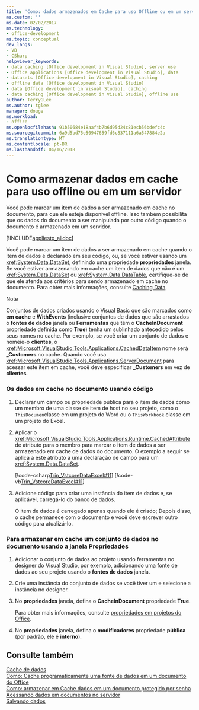 ```yaml
---
title: 'Como: dados armazenados em Cache para uso Offline ou em um servidor | Microsoft Docs'
ms.custom: ''
ms.date: 02/02/2017
ms.technology:
- office-development
ms.topic: conceptual
dev_langs:
- VB
- CSharp
helpviewer_keywords:
- data caching [Office development in Visual Studio], server use
- Office applications [Office development in Visual Studio], data
- datasets [Office development in Visual Studio], caching
- offline data [Office development in Visual Studio]
- data [Office development in Visual Studio], caching
- data caching [Office development in Visual Studio], offline use
author: TerryGLee
ms.author: tglee
manager: douge
ms.workload:
- office
ms.openlocfilehash: 91b50684e18aaf4b7b6d95d24c81ecb56bdefc4c
ms.sourcegitcommit: 6a9d5bd75e50947659fd6c837111a6a547884e2a
ms.translationtype: MT
ms.contentlocale: pt-BR
ms.lasthandoff: 04/16/2018
---
```

# <a name="how-to-cache-data-for-use-offline-or-on-a-server"></a>Como armazenar dados em cache para uso offline ou em um servidor
  Você pode marcar um item de dados a ser armazenado em cache no documento, para que ele esteja disponível offline. Isso também possibilita que os dados do documento a ser manipulada por outro código quando o documento é armazenado em um servidor.  
  
 [!INCLUDE[appliesto_alldoc](../vsto/includes/appliesto-alldoc-md.md)]  
  
 Você pode marcar um item de dados a ser armazenado em cache quando o item de dados é declarado em seu código, ou, se você estiver usando um <xref:System.Data.DataSet>, definindo uma propriedade **propriedades** janela. Se você estiver armazenando em cache um item de dados que não é um <xref:System.Data.DataSet> ou <xref:System.Data.DataTable>, certifique-se de que ele atenda aos critérios para sendo armazenado em cache no documento. Para obter mais informações, consulte [Caching Data](../vsto/caching-data.md).  
  
> [!NOTE]  
>  Conjuntos de dados criados usando o Visual Basic que são marcados como **em cache** e **WithEvents** (inclusive conjuntos de dados que são arrastados o **fontes de dados** janela ou **Ferramentas** que têm o **CacheInDocument** propriedade definida como **True**) tenha um sublinhado antecedido pelos seus nomes no cache. Por exemplo, se você criar um conjunto de dados e nomeie-o **clientes**, o <xref:Microsoft.VisualStudio.Tools.Applications.CachedDataItem> nome será **_Customers** no cache. Quando você usa <xref:Microsoft.VisualStudio.Tools.Applications.ServerDocument> para acessar este item em cache, você deve especificar **_Customers** em vez de **clientes**.  
  
### <a name="to-cache-data-in-the-document-using-code"></a>Os dados em cache no documento usando código  
  
1.  Declarar um campo ou propriedade pública para o item de dados como um membro de uma classe de item de host no seu projeto, como o `ThisDocumen`classe em um projeto do Word ou o `ThisWorkbook` classe em um projeto do Excel.  
  
2.  Aplicar o <xref:Microsoft.VisualStudio.Tools.Applications.Runtime.CachedAttribute> de atributo para o membro para marcar o item de dados a ser armazenado em cache de dados do documento. O exemplo a seguir se aplica a este atributo a uma declaração de campo para um <xref:System.Data.DataSet>.  
  
     [!code-csharp[Trin_VstcoreDataExcel#11](../vsto/codesnippet/CSharp/Trin_VstcoreDataExcelCS/Sheet1.cs#11)]
     [!code-vb[Trin_VstcoreDataExcel#11](../vsto/codesnippet/VisualBasic/Trin_VstcoreDataExcelVB/Sheet1.vb#11)]  
  
3.  Adicione código para criar uma instância do item de dados e, se aplicável, carregá-lo do banco de dados.  
  
     O item de dados é carregado apenas quando ele é criado; Depois disso, o cache permanece com o documento e você deve escrever outro código para atualizá-lo.  
  
### <a name="to-cache-a-dataset-in-the-document-by-using-the-properties-window"></a>Para armazenar em cache um conjunto de dados no documento usando a janela Propriedades  
  
1.  Adicionar o conjunto de dados ao projeto usando ferramentas no designer do Visual Studio, por exemplo, adicionando uma fonte de dados ao seu projeto usando o **fontes de dados** janela.  
  
2.  Crie uma instância do conjunto de dados se você tiver um e selecione a instância no designer.  
  
3.  No **propriedades** janela, defina o **CacheInDocument** propriedade **True**.  
  
     Para obter mais informações, consulte [propriedades em projetos do Office](../vsto/properties-in-office-projects.md).  
  
4.  No **propriedades** janela, defina o **modificadores** propriedade **pública** (por padrão, ele é **interno**).  
  
## <a name="see-also"></a>Consulte também  
 [Cache de dados](../vsto/caching-data.md)   
 [Como: Cache programaticamente uma fonte de dados em um documento do Office](../vsto/how-to-programmatically-cache-a-data-source-in-an-office-document.md)   
 [Como: armazenar em Cache dados em um documento protegido por senha](../vsto/how-to-cache-data-in-a-password-protected-document.md)   
 [Acessando dados em documentos no servidor](../vsto/accessing-data-in-documents-on-the-server.md)   
 [Salvando dados](/visualstudio/data-tools/saving-data)  
  
  